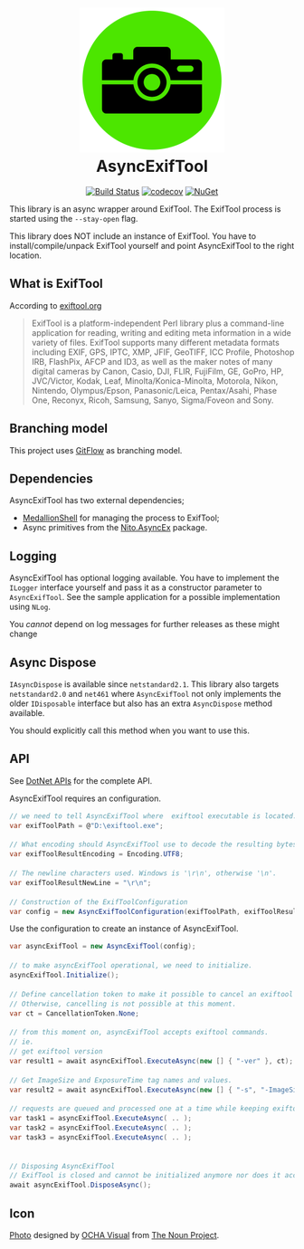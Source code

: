 <h1 align="center">
<img src="https://raw.githubusercontent.com/coenm/AsyncExifTool/develop/icon/AsyncExifTool.512.png" alt="AsyncExifTool" width="256"/>
<br/>
AsyncExifTool
</h1>

<div align="center">

[![Build Status](https://dev.azure.com/cmunckhof/Imaging/_apis/build/status/AsyncExifTool?branchName=develop)](https://dev.azure.com/cmunckhof/Imaging/_build/latest?definitionId=6&branchName=develop) [![codecov](https://codecov.io/gh/coenm/AsyncExifTool/branch/develop/graph/badge.svg)](https://codecov.io/gh/coenm/AsyncExifTool) [![NuGet](https://img.shields.io/nuget/v/CoenM.AsyncExifTool.svg)](https://www.nuget.org/packages/CoenM.AsyncExifTool/)

</div>

This library is an async wrapper around ExifTool. The ExifTool process is started using the `--stay-open` flag.

This library does NOT include an instance of ExifTool. You have to install/compile/unpack ExifTool yourself and point AsyncExifTool to the right location.

## What is ExifTool

According to [exiftool.org](https://exiftool.org/)

> ExifTool is a platform-independent Perl library plus a command-line application for reading, writing and editing meta information in a wide variety of files. ExifTool supports many different metadata formats including EXIF, GPS, IPTC, XMP, JFIF, GeoTIFF, ICC Profile, Photoshop IRB, FlashPix, AFCP and ID3, as well as the maker notes of many digital cameras by Canon, Casio, DJI, FLIR, FujiFilm, GE, GoPro, HP, JVC/Victor, Kodak, Leaf, Minolta/Konica-Minolta, Motorola, Nikon, Nintendo, Olympus/Epson, Panasonic/Leica, Pentax/Asahi, Phase One, Reconyx, Ricoh, Samsung, Sanyo, Sigma/Foveon and Sony.


## Branching model

This project uses [GitFlow](http://nvie.com/posts/a-successful-git-branching-model/) as branching model.

## Dependencies

AsyncExifTool has two external dependencies;
- [MedallionShell](https://www.nuget.org/packages/MedallionShell/) for managing the process to ExifTool;
- Async primitives from the [Nito.AsyncEx](https://www.nuget.org/packages/Nito.AsyncEx/) package. 

## Logging

AsyncExifTool has optional logging available. You have to implement the `ILogger` interface yourself and pass it as a constructor parameter to `AsyncExifTool`. See the sample application for a possible implementation using `NLog`.

You *cannot* depend on log messages for further releases as these might change 


## Async Dispose

`IAsyncDispose` is available since `netstandard2.1`. This library also targets `netstandard2.0` and `net461` where `AsyncExifTool` not only implements the older `IDisposable` interface but also has an  extra `AsyncDispose` method available. 

You should explicitly call this method when you want to use this.


## API

See [DotNet APIs](http://dotnetapis.com/pkg/CoenM.AsyncExifTool) for the complete API.

AsyncExifTool requires an configuration.

```csharp
// we need to tell AsyncExifTool where  exiftool executable is located.
var exifToolPath = @"D:\exiftool.exe";

// What encoding should AsyncExifTool use to decode the resulting bytes
var exifToolResultEncoding = Encoding.UTF8;

// The newline characters used. Windows is '\r\n', otherwise '\n'.
var exifToolResultNewLine = "\r\n";

// Construction of the ExifToolConfiguration
var config = new AsyncExifToolConfiguration(exifToolPath, exifToolResultEncoding, exifToolResultNewLine);
```

Use the configuration to create an instance of AsyncExifTool.

```csharp
var asyncExifTool = new AsyncExifTool(config);

// to make asyncExifTool operational, we need to initialize.
asyncExifTool.Initialize();

// Define cancellation token to make it possible to cancel an exiftool request if it is not already passed to exiftool.
// Otherwise, cancelling is not possible at this moment.
var ct = CancellationToken.None;

// from this moment on, asyncExifTool accepts exiftool commands.
// ie.
// get exiftool version
var result1 = await asyncExifTool.ExecuteAsync(new [] { "-ver" }, ct);

// Get ImageSize and ExposureTime tag names and values.
var result2 = await asyncExifTool.ExecuteAsync(new [] { "-s", "-ImageSize", "-ExposureTime", "D:\image1.jpg" } /* cancellation token is optional */);

// requests are queued and processed one at a time while keeping exiftool 'open'.
var task1 = asyncExifTool.ExecuteAsync( .. );
var task2 = asyncExifTool.ExecuteAsync( .. );
var task3 = asyncExifTool.ExecuteAsync( .. );


// Disposing AsyncExifTool
// ExifTool is closed and cannot be initialized anymore nor does it accept any requests.
await asyncExifTool.DisposeAsync();
```

## Icon

[Photo](https://thenounproject.com/term/photo/2013925) designed by [OCHA Visual](https://thenounproject.com/ochavisual) from [The Noun Project](https://thenounproject.com).
